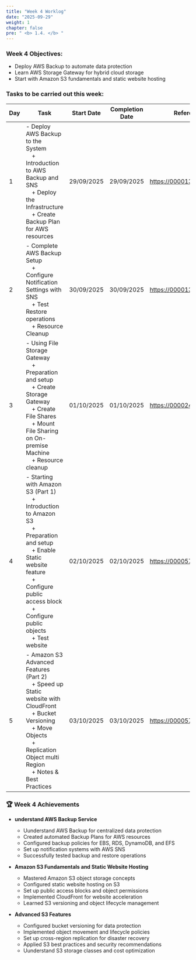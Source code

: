 ```yaml
---
title: "Week 4 Worklog"
date: "2025-09-29"
weight: 1
chapter: false
pre: " <b> 1.4. </b> "
---
```


### Week 4 Objectives:

* Deploy AWS Backup to automate data protection
* Learn AWS Storage Gateway for hybrid cloud storage
* Start with Amazon S3 fundamentals and static website hosting

### Tasks to be carried out this week:
| Day | Task | Start Date | Completion Date | Reference Material |
| --- | ---- | ---------- | --------------- | ------------------ |
| 1   | - Deploy AWS Backup to the System <br>&emsp;+ Introduction to AWS Backup and SNS <br>&emsp;+ Deploy the Infrastructure <br>&emsp;+ Create Backup Plan for AWS resources | 29/09/2025 | 29/09/2025 | <https://000013.awsstudygroup.com/> |
| 2   | - Complete AWS Backup Setup <br>&emsp;+ Configure Notification Settings with SNS <br>&emsp;+ Test Restore operations <br>&emsp;+ Resource Cleanup | 30/09/2025 | 30/09/2025 | <https://000013.awsstudygroup.com/> |
| 3   | - Using File Storage Gateway <br>&emsp;+ Preparation and setup <br>&emsp;+ Create Storage Gateway <br>&emsp;+ Create File Shares <br>&emsp;+ Mount File Sharing on On-premise Machine <br>&emsp;+ Resource cleanup | 01/10/2025 | 01/10/2025 | <https://000024.awsstudygroup.com/> |
| 4   | - Starting with Amazon S3 (Part 1) <br>&emsp;+ Introduction to Amazon S3 <br>&emsp;+ Preparation and setup <br>&emsp;+ Enable Static website feature <br>&emsp;+ Configure public access block <br>&emsp;+ Configure public objects <br>&emsp;+ Test website | 02/10/2025 | 02/10/2025 | <https://000057.awsstudygroup.com/> |
| 5   | - Amazon S3 Advanced Features (Part 2) <br>&emsp;+ Speed up Static website with CloudFront <br>&emsp;+ Bucket Versioning <br>&emsp;+ Move Objects <br>&emsp;+ Replication Object multi Region <br>&emsp;+ Notes & Best Practices | 03/10/2025 | 03/10/2025 | <https://000057.awsstudygroup.com/> |


### 🏆 **Week 4 Achievements**

* **understand AWS Backup Service**
  * Uunderstand AWS Backup for centralized data protection
  * Created automated Backup Plans for AWS resources
  * Configured backup policies for EBS, RDS, DynamoDB, and EFS
  * Set up notification systems with AWS SNS
  * Successfully tested backup and restore operations

* **Amazon S3 Fundamentals and Static Website Hosting**
  * Mastered Amazon S3 object storage concepts
  * Configured static website hosting on S3
  * Set up public access blocks and object permissions
  * Implemented CloudFront for website acceleration
  * Learned S3 versioning and object lifecycle management

* **Advanced S3 Features**
  * Configured bucket versioning for data protection
  * Implemented object movement and lifecycle policies
  * Set up cross-region replication for disaster recovery
  * Applied S3 best practices and security recommendations
  * Uunderstand S3 storage classes and cost optimization
